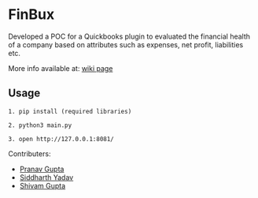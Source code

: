 # FinBux

Developed a POC for a Quickbooks plugin to evaluated the financial health of a company based on attributes such as expenses, net profit, liabilities etc.

More info available at: [wiki page](https://wiki.intuit.com/pages/viewpage.action?pageId=500009781)

## Usage

```
1. pip install (required libraries)

2. python3 main.py

3. open http://127.0.0.1:8081/
```

Contributers:
- [Pranav Gupta](https://github.intuit.com/pgupta19)
- [Siddharth Yadav](https://github.intuit.com/syadav7)
- [Shivam Gupta](https://github.intuit.com/sgupta35)
